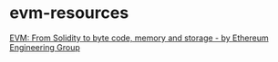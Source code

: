 # evm-resources

[EVM: From Solidity to byte code, memory and storage - by Ethereum Engineering Group](https://www.youtube.com/watch?v=RxL_1AfV7N4&ab_channel=EthereumEngineeringGroup)
